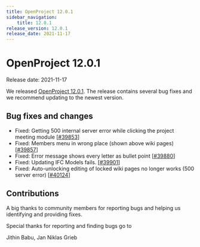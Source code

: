 ```yaml
---
title: OpenProject 12.0.1
sidebar_navigation:
    title: 12.0.1
release_version: 12.0.1
release_date: 2021-11-17
---
```


# OpenProject 12.0.1

Release date: 2021-11-17

We released [OpenProject 12.0.1](https://community.openproject.org/versions/1496).
The release contains several bug fixes and we recommend updating to the newest version.

## Bug fixes and changes

- Fixed: Getting 500 internal server error while clicking the project meeting module \[[#39853](https://community.openproject.org/wp/39853)\]
- Fixed: Members menu in wrong place (shown above wiki pages) \[[#39857](https://community.openproject.org/wp/39857)\]
- Fixed: Error message shows every letter as bullet point \[[#39880](https://community.openproject.org/wp/39880)\]
- Fixed: Updating IFC Models fails. \[[#39901](https://community.openproject.org/wp/39901)\]
- Fixed: Auto-unlocking editing of locked wiki pages no longer works (500 server error) \[[#40124](https://community.openproject.org/wp/40124)\]

## Contributions

A big thanks to community members for reporting bugs and helping us identifying and providing fixes.

Special thanks for reporting and finding bugs go to

Jithin Babu, Jan Niklas Grieb
